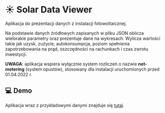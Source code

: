 # ☀️ Solar Data Viewer

Aplikacja do prezentacji danych z instalacji fotowoltaicznej.

Na podstawie danych źródłowych zapisanych w pliku JSON oblicza wielorakie parametry oraz prezentuje dane na wykresach.
Wylicza wartości takie jak uzysk, zużycie, autokonsumpcja, poziom spełnienia zapotrzebowania na prąd, oszczędności na rachunkach i czas zwrotu inwestycji.

**UWAGA**: aplikacja wspiera wyłącznie system rozliczeń o nazwie **net-metering** (system opustów), stosowany dla instalacji uruchomionych przed 01.04.2022 r.

## 💻 Demo

Aplikacja wraz z przykładowymi danymi znajduje się [tutaj](https://solardataviewer.tk/#source=demo-data.json).
